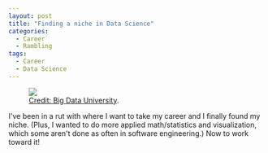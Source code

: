 ```yaml
---
layout: post
title: "Finding a niche in Data Science"
categories:
  - Career
  - Rambling
tags:
  - Career
  - Data Science
---
```


<figure>
	<a href="https://danaoira.github.io/images/big-data-university-data-scientist.jpg"><img src="https://danaoira.github.io/images/big-data-university-data-scientist.jpg"></a>
	<figcaption><a href="http://bigdatauniversity.com">Credit: Big Data University</a>.</figcaption>
</figure>

I've been in a rut with where I want to take my career and I finally found my niche. (Plus, I wanted to do more applied math/statistics and visualization, which some aren't done as often in software engineering.) Now to work toward it!
